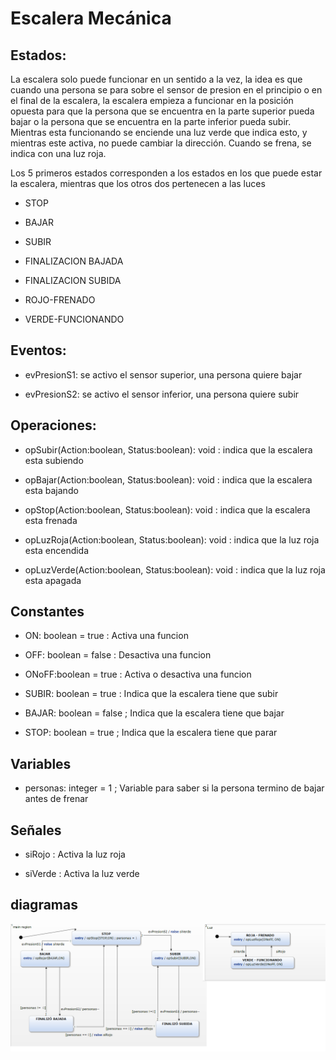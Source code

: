 <h1 id="escalera-mecánica">Escalera Mecánica</h1>
<h2>Estados: </h2>
<p> La escalera solo puede funcionar en un sentido a la vez, la idea es que cuando una persona se para sobre el sensor de presion en el principio o en el final de la escalera, la escalera empieza a funcionar en la posición opuesta para que la persona que se encuentra en la parte superior pueda bajar o la persona que se encuentra en la parte inferior pueda subir. Mientras esta funcionando se enciende una luz verde que indica esto, y mientras este activa, no puede cambiar la dirección. Cuando se frena, se indica con una luz roja. </p>
<p> Los 5 primeros estados corresponden a los estados en los que puede estar la escalera, mientras que los otros dos pertenecen a las luces </p>
<ul>
<li>
<p>STOP</p>
</li>
<li>
<p>BAJAR</p>
</li>
<li>
<p>SUBIR</p>
</li>
<li>
<p>FINALIZACION BAJADA</p>
</li>
<li>
<p>FINALIZACION SUBIDA</p>
</li>
<li>
<p>ROJO-FRENADO</p>
</li>
<li>
<p>VERDE-FUNCIONANDO</p>
</li>
</ul>

<h2>Eventos:</h2>
<ul>
<li>
<p> evPresionS1: se activo el sensor superior, una persona quiere bajar</p>
</li>
<li>
<p> evPresionS2: se activo el sensor inferior, una persona quiere subir</p>
</li>
</ul>

<h2> Operaciones:</h2>
<ul>
<li>
<p> opSubir(Action:boolean, Status:boolean): void : indica que la escalera esta subiendo   </p>
</li>
<li>
<p> opBajar(Action:boolean, Status:boolean): void : indica que la escalera esta bajando</p>
</li>
<li>
<p> opStop(Action:boolean, Status:boolean): void : indica que la escalera esta frenada </p>
</li>
<li>
<p> opLuzRoja(Action:boolean, Status:boolean): void : indica que la luz roja esta encendida </p>
</li>
<li>
<p> opLuzVerde(Action:boolean, Status:boolean): void : indica que la luz roja esta apagada</p>
</li>
</ul>


<h2 id="constantes">Constantes</h2>
<ul>
<li>
<p> ON: boolean = true : Activa una funcion</p>
</li>
<li>
<p> OFF: boolean = false : Desactiva una funcion</p>
</li>
<li>
<p> ONoFF:boolean = true : Activa o desactiva una funcion</p>
</li>

<li>
<p> SUBIR: boolean = true : Indica que la escalera tiene que subir</p>
</li>
<li>
<p> BAJAR: boolean = false ; Indica que la escalera  tiene que bajar</p>
</li>
<li>
<p> STOP: boolean = true ; Indica que la escalera  tiene que parar</p>
</li>
</ul>
<h2 >Variables</h2>
<ul>
<li> personas: integer = 1 ; Variable para saber si la persona termino de bajar antes de frenar</li>
</ul>

<h2 >Señales</h2>
<ul>
<li>
<p> siRojo : Activa la luz roja</p>
</li>
<li>
<p> siVerde : Activa la luz verde</p>
</li>
</ul>
<h2 id="capturas-de-los-diagramas">diagramas</h2>

<p><strong><img src="https://github.com/mechanix97/TPs-cursadagrupo01/blob/master/TP1/EscaleraMecanica/EscaleraMecanica.png" alt=""></strong></p>



